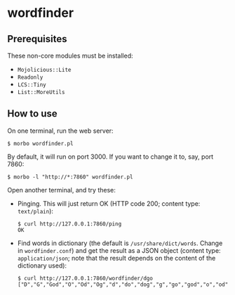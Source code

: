 # wordfinder

## Prerequisites

These non-core modules must be installed:
* `Mojolicious::Lite`
* `Readonly`
* `LCS::Tiny`
* `List::MoreUtils`

## How to use

On one terminal, run the web server:
```
$ morbo wordfinder.pl
```

By default, it will run on port 3000. If you want to change it to, say, port 7860:
```
$ morbo -l "http://*:7860" wordfinder.pl
```

Open another terminal, and try these:
* Pinging. This will just return OK (HTTP code 200; content type: `text/plain`):
  ```
  $ curl http://127.0.0.1:7860/ping
  OK
  ```
* Find words in dictionary (the default is `/usr/share/dict/words`. Change in `wordfinder.conf`) and get the result as a JSON object (content type: `application/json`; note that the result depends on the content of the dictionary used):
  ```
  $ curl http://127.0.0.1:7860/wordfinder/dgo
  ["D","G","God","O","Od","Og","d","do","dog","g","go","god","o","od"]
  ```
